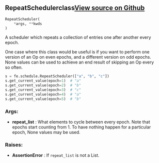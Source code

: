 ## RepeatScheduler<span class="tag">class</span><a class="sourcelink" href=https://github.com/fastestimator/fastestimator/blob/r1.1/fastestimator/schedule/schedule.py/#L48-L81>View source on Github</a>
```python
RepeatScheduler(
	*args, **kwds
)
```
A scheduler which repeats a collection of entries one after another every epoch.

One case where this class would be useful is if you want to perform one version of an Op on even epochs, and a
different version on odd epochs. None values can be used to achieve an end result of skipping an Op every so often.

```python
s = fe.schedule.RepeatScheduler(["a", "b", "c"])
s.get_current_value(epoch=1)  # "a"
s.get_current_value(epoch=2)  # "b"
s.get_current_value(epoch=3)  # "c"
s.get_current_value(epoch=4)  # "a"
s.get_current_value(epoch=5)  # "b"
```


<h3>Args:</h3>

* **repeat_list** :  What elements to cycle between every epoch. Note that epochs start counting from 1. To have nothing    happen for a particular epoch, None values may be used.

<h3>Raises:</h3>

* **AssertionError** :  If `repeat_list` is not a List.



